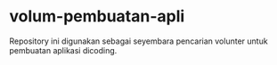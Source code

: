 # volum-pembuatan-apli
Repository ini digunakan sebagai seyembara pencarian volunter untuk pembuatan aplikasi dicoding.
